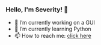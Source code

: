 ### Hello, I'm Severity! 👋

- 🔭 I’m currently working on a GUI 
- 🌱 I’m currently learning Python
- 📫 How to reach me: [click here](https://guns.lol/severity)
